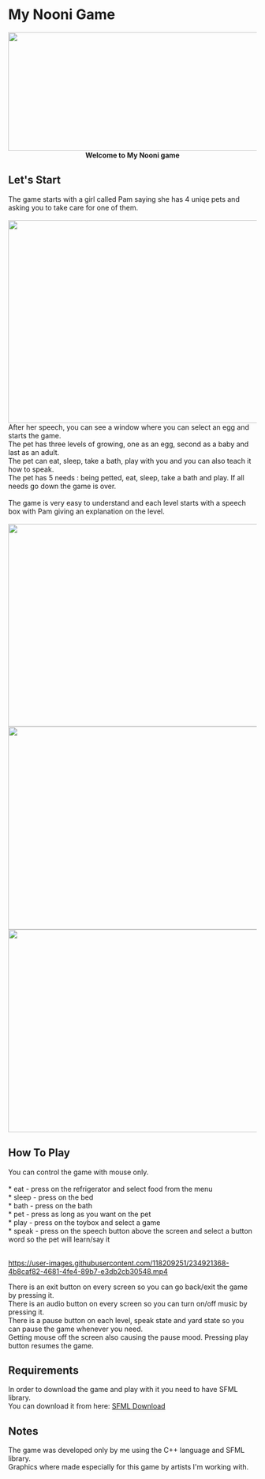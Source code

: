 
# My Nooni Game
<p align="center">
<img src="https://user-images.githubusercontent.com/118209251/231450808-73613023-c110-40f2-a143-007eac707e45.png" height="240" width="622" ><br>
<b> Welcome to My Nooni game </b><br>
</p>
<h2>Let's Start</h2>
 The game starts with a girl called Pam saying she has 4 uniqe pets and asking you to take care for one of them. <br><br>
 <img src="https://user-images.githubusercontent.com/118209251/231461918-202fbd73-8087-419b-b25c-8ab5c31f8d43.png" height="410" width="600" ><br>
 After her speech, you can see a window where you can select an egg and starts the game.<br>
 The pet has three levels of growing, one as an egg, second as a baby and last as an adult.<br>
 The pet can eat, sleep, take a bath, play with you and you can also teach it how to speak.<br>
 The pet has 5 needs : being petted, eat, sleep, take a bath and play. If all needs go down the game is over.<br><br>
 The game is very easy to understand and each level starts with a speech box with Pam giving an explanation on the level.<br><br>
  
<img src="https://user-images.githubusercontent.com/118209251/231451990-f5c76e49-2eba-409f-b8e6-c1650b1a4d6b.png" height="410" width="600" >
<img src="https://user-images.githubusercontent.com/118209251/231465153-cf8e87e6-597f-4284-b907-8bc1754537f2.png" height="410" width="600" >
<img src="https://user-images.githubusercontent.com/118209251/231503774-1bbce850-f210-47fb-8eb1-28983ea40c60.png" height="410" width="600" >



<h2>How To Play</h2>
You can control the game with mouse only.<br><br>
 * eat - press on the refrigerator and select food from the menu<br>
 * sleep - press on the bed<br>
 * bath - press on the bath<br>
 * pet - press as long as you want on the pet<br>
 * play - press on the toybox and select a game<br>
 * speak - press on the speech button above the screen and select a button word so the pet will learn/say it<br><br>


https://user-images.githubusercontent.com/118209251/234921368-4b8caf82-4681-4fe4-89b7-e3db2cb30548.mp4





There is an exit button on every screen so you can go back/exit the game by pressing it.<br>
There is an audio button on every screen so you can turn on/off music by pressing it.<br>
There is a pause button on each level, speak state and yard state so you can pause the game whenever you need.<br>
Getting mouse off the screen also causing the pause mood. Pressing play button resumes the game.


<h2>Requirements</h2>
In order to download the game and play with it you need to have SFML library.<br>
You can download it from here: <a href="https://github.com/SFML/SFML">SFML Download</a>

<h2>Notes</h2>
The game was developed only by me using the C++ language and SFML library.<br>
Graphics where made especially for this game by artists I'm working with.
